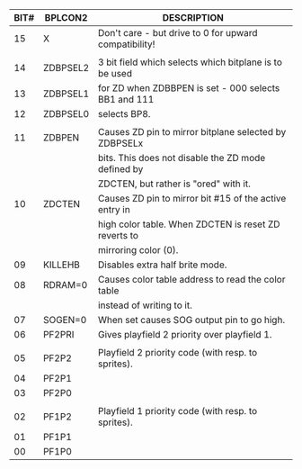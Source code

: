 | BIT# | **BPLCON2**  | DESCRIPTION                                            |
|---|---|---|
| 15   | X        | Don't care - but drive to 0 for upward compatibility!  |
|      |          |                                                        |
| 14   | ZDBPSEL2 | 3 bit field which selects which bitplane is to be used |
| 13   | ZDBPSEL1 | for ZD when ZDBBPEN is set - 000 selects BB1 and 111   |
| 12   | ZDBPSEL0 | selects BP8.                                           |
|      |          |                                                        |
| 11   | ZDBPEN   | Causes ZD pin to mirror bitplane selected by ZDBPSELx  |
|      |          | bits. This does not disable the ZD mode defined by     |
|      |          | ZDCTEN, but rather is "ored" with it.                  |
| 10   | ZDCTEN   | Causes ZD pin to mirror bit #15 of the active entry in |
|      |          | high color table. When ZDCTEN is reset ZD reverts to   |
|      |          | mirroring color (0).                                   |
| 09   | KILLEHB  | Disables extra half brite mode.                        |
| 08   | RDRAM=0  | Causes color table address to read the color table     |
|      |          | instead of writing to it.                              |
| 07   | SOGEN=0  | When set causes SOG output pin to go high.             |
| 06   | PF2PRI   | Gives playfield 2 priority over playfield 1.           |
|      |          |                                                        |
| 05   | PF2P2    | Playfield 2 priority code (with resp. to sprites).     |
| 04   | PF2P1    |                                                        |
| 03   | PF2P0    |                                                        |
|      |          |                                                        |
| 02   | PF1P2    | Playfield 1 priority code (with resp. to sprites).     |
| 01   | PF1P1    |                                                        |
| 00   | PF1P0    |                                                        |